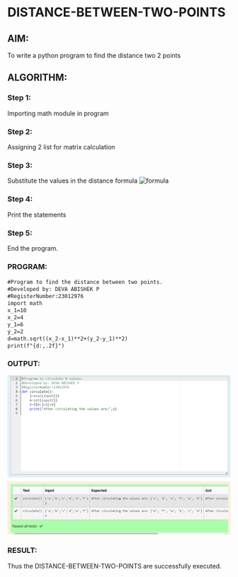 # DISTANCE-BETWEEN-TWO-POINTS

## AIM:
To write a python program to find the distance two 2 points
## ALGORITHM:
### Step 1:
Importing math module in program

### Step 2:
Assigning 2 list for matrix calculation

### Step 3:
Substitute the values in the distance formula  ![formula](/formula.JPG)

### Step 4:
Print the statements

### Step 5:
End the program. 
### PROGRAM:
```
#Program to find the distance between two points.
#Developed by: DEVA ABISHEK P
#RegisterNumber:23012976
import math
x_1=10
x_2=4
y_1=6
y_2=2
d=math.sqrt((x_2-x_1)**2+(y_2-y_1)**2)
print(f"{d:,.2f}")
```  
### OUTPUT:
![OUTPUT](/Screenshot%202023-12-01%20130524.png)


### RESULT:
Thus the DISTANCE-BETWEEN-TWO-POINTS are successfully executed.
